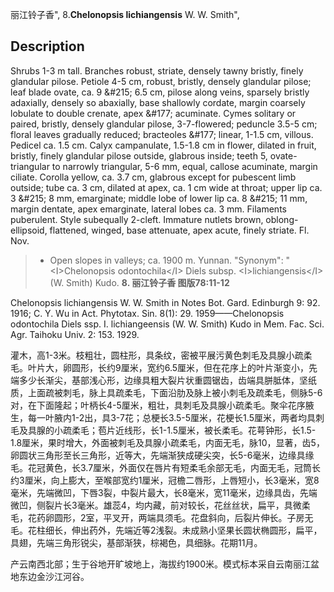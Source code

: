 丽江铃子香",
8.**Chelonopsis lichiangensis** W. W. Smith",

## Description
Shrubs 1-3 m tall. Branches robust, striate, densely tawny bristly, finely glandular pilose. Petiole 4-5 cm, robust, bristly, densely glandular pilose; leaf blade ovate, ca. 9 &amp;#215; 6.5 cm, pilose along veins, sparsely bristly adaxially, densely so abaxially, base shallowly cordate, margin coarsely lobulate to double crenate, apex &amp;#177; acuminate. Cymes solitary or paired, bristly, densely glandular pilose, 3-7-flowered; peduncle 3.5-5 cm; floral leaves gradually reduced; bracteoles &amp;#177; linear, 1-1.5 cm, villous. Pedicel ca. 1.5 cm. Calyx campanulate, 1.5-1.8 cm in flower, dilated in fruit, bristly, finely glandular pilose outside, glabrous inside; teeth 5, ovate-triangular to narrowly triangular, 5-6 mm, equal, callose acuminate, margin ciliate. Corolla yellow, ca. 3.7 cm, glabrous except for pubescent limb outside; tube ca. 3 cm, dilated at apex, ca. 1 cm wide at throat; upper lip ca. 3 &amp;#215; 8 mm, emarginate; middle lobe of lower lip ca. 8 &amp;#215; 11 mm, margin dentate, apex emarginate, lateral lobes ca. 3 mm. Filaments puberulent. Style subequally 2-cleft. Immature nutlets brown, oblong-ellipsoid, flattened, winged, base attenuate, apex acute, finely striate. Fl. Nov.

> * Open slopes in valleys; ca. 1900 m. Yunnan.
  "Synonym": "&lt;I&gt;Chelonopsis odontochila&lt;/I&gt; Diels subsp. &lt;I&gt;lichiangensis&lt;/I&gt; (W. Smith) Kudo.
**8. 丽江铃子香 图版78:11-12**

Chelonopsis lichiangensis W. W. Smith in Notes Bot. Gard. Edinburgh 9: 92. 1916; C. Y. Wu in Act. Phytotax. Sin. 8(1): 29. 1959——Chelonopsis odontochila Diels ssp. I. lichiangeensis (W. W. Smith) Kudo in Mem. Fac. Sci. Agr. Taihoku Univ. 2: 153. 1929.

灌木，高1-3米。枝粗壮，圆柱形，具条纹，密被平展污黄色刺毛及具腺小疏柔毛。叶片大，卵圆形，长约9厘米，宽约6.5厘米，但在花序上的叶片渐变小，先端多少长渐尖，基部浅心形，边缘具粗大裂片状重圆锯齿，齿端具胼胝体，坚纸质，上面疏被刺毛，脉上具疏柔毛，下面沿肋及脉上被小刺毛及疏柔毛，侧脉5-6对，在下面隆起；叶柄长4-5厘米，粗壮，具刺毛及具腺小疏柔毛。聚伞花序腋生，每一叶腋内1-2出，具3-7花；总梗长3.5-5厘米，花梗长1.5厘米，两者均具刺毛及具腺的小疏柔毛；苞片近线形，长1-1.5厘米，被长柔毛。花萼钟形，长1.5-1.8厘米，果时增大，外面被刺毛及具腺小疏柔毛，内面无毛，脉10，显著，齿5，卵圆状三角形至长三角形，近等大，先端渐狭成硬尖突，长5-6毫米，边缘具缘毛。花冠黄色，长3.7厘米，外面仅在唇片有短柔毛余部无毛，内面无毛，冠筒长约3厘米，向上膨大，至喉部宽约1厘米，冠檐二唇形，上唇短小，长3毫米，宽8毫米，先端微凹，下唇3裂，中裂片最大，长8毫米，宽11毫米，边缘具齿，先端微凹，侧裂片长3毫米。雄蕊4，均内藏，前对较长，花丝丝状，扁平，具微柔毛，花药卵圆形，2室，平叉开，两端具须毛。花盘斜向，后裂片伸长。子房无毛。花柱细长，伸出药外，先端近等2浅裂。未成熟小坚果长圆状椭圆形，扁平，具翅，先端三角形锐尖，基部渐狭，棕褐色，具细脉。花期11月。

产云南西北部；生于谷地开旷坡地上，海拔约1900米。模式标本采自云南丽江盆地东边金沙江河谷。
